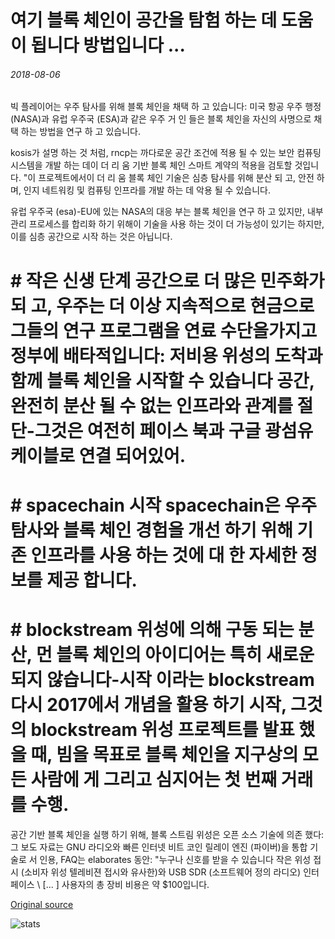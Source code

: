 # 여기 블록 체인이 공간을 탐험 하는 데 도움이 됩니다 방법입니다 ...

###### 2018-08-06

빅 플레이어는 우주 탐사를 위해 블록 체인을 채택 하 고 있습니다: 미국 항공 우주 행정 (NASA)과 유럽 우주국 (ESA)과 같은 우주 거 인 들은 블록 체인을 자신의 사명으로 채택 하는 방법을 연구 하 고 있습니다.

kosis가 설명 하는 것 처럼, rncp는 까다로운 공간 조건에 적용 될 수 있는 보안 컴퓨팅 시스템을 개발 하는 데이 더 리 움 기반 블록 체인 스마트 계약의 적용을 검토할 것입니다. "이 프로젝트에서이 더 리 움 블록 체인 기술은 심층 탐사를 위해 분산 되 고, 안전 하며, 인지 네트워킹 및 컴퓨팅 인프라를 개발 하는 데 악용 될 수 있습니다.

유럽 우주국 (esa)-EU에 있는 NASA의 대응 부는 블록 체인을 연구 하 고 있지만, 내부 관리 프로세스를 합리화 하기 위해이 기술을 사용 하는 것이 더 가능성이 있기는 하지만,이를 심층 공간으로 시작 하는 것은 아닙니다.

# # 작은 신생 단계 공간으로 더 많은 민주화가 되 고, 우주는 더 이상 지속적으로 현금으로 그들의 연구 프로그램을 연료 수단을가지고 정부에 배타적입니다: 저비용 위성의 도착과 함께 블록 체인을 시작할 수 있습니다 공간, 완전히 분산 될 수 없는 인프라와 관계를 절단-그것은 여전히 페이스 북과 구글 광섬유 케이블로 연결 되어있어.

# # spacechain 시작 spacechain은 우주 탐사와 블록 체인 경험을 개선 하기 위해 기존 인프라를 사용 하는 것에 대 한 자세한 정보를 제공 합니다.

# # blockstream 위성에 의해 구동 되는 분산, 먼 블록 체인의 아이디어는 특히 새로운 되지 않습니다-시작 이라는 blockstream 다시 2017에서 개념을 활용 하기 시작, 그것의 blockstream 위성 프로젝트를 발표 했을 때, 빔을 목표로 블록 체인을 지구상의 모든 사람에 게 그리고 심지어는 첫 번째 거래를 수행.

공간 기반 블록 체인을 실행 하기 위해, 블록 스트림 위성은 오픈 소스 기술에 의존 했다: 그 보도 자료는 GNU 라디오와 빠른 인터넷 비트 코인 릴레이 엔진 (파이버)을 통합 기술로 서 인용, FAQ는 elaborates 동안: "누구나 신호를 받을 수 있습니다 작은 위성 접시 (소비자 위성 텔레비젼 접시와 유사한)와 USB SDR (소프트웨어 정의 라디오) 인터페이스 \ [... \] 사용자의 총 장비 비용은 약 $100입니다.

[Original source](https://cointelegraph.com/news/here-is-how-blockchain-will-help-to-explore-space)

![stats](https://c.statcounter.com/11760860/0/a89fa40b/1/ "stats")